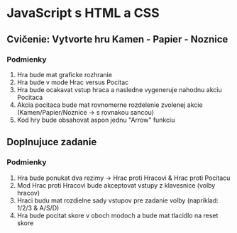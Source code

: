 # JavaScript s HTML a CSS

## Cvičenie: Vytvorte hru Kamen - Papier - Noznice

### Podmienky

1. Hra bude mat graficke rozhranie
2. Hra bude v mode Hrac versus Pocitac
3. Hra bude ocakavat vstup hraca a nasledne vygeneruje nahodnu akciu Pocitaca
4. Akcia pocitaca bude mat rovnomerne rozdelenie zvolenej akcie (Kamen/Papier/Noznice -> s rovnakou sancou) 
5. Kod hry bude obsahovat aspon jednu "Arrow" funkciu

## Doplnujuce zadanie

### Podmienky
1. Hra bude ponukat dva rezimy -> Hrac proti Hracovi & Hrac proti Pocitacu
2. Mod Hrac proti Hracovi bude akceptovat vstupy z klavesnice (volby hracov)
3. Hraci budu mat rozdielne sady vstupov pre zadanie volby (napriklad: 1/2/3 & A/S/D)
4. Hra bude pocitat skore v oboch modoch a bude mat tlacidlo na reset skore